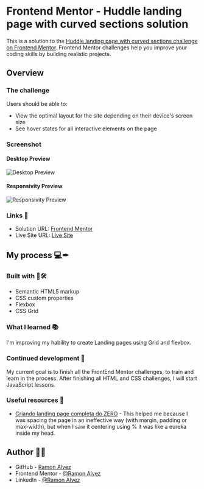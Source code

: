 # Frontend Mentor - Huddle landing page with curved sections solution

This is a solution to the [Huddle landing page with curved sections challenge on Frontend Mentor](https://www.frontendmentor.io/challenges/huddle-landing-page-with-curved-sections-5ca5ecd01e82137ec91a50f2). Frontend Mentor challenges help you improve your coding skills by building realistic projects. 

## Overview

### The challenge

Users should be able to:

- View the optimal layout for the site depending on their device's screen size
- See hover states for all interactive elements on the page

### Screenshot

#### Desktop Preview
![Desktop Preview](./assets/preview/Desktop%20and%20Hover%20effect%20preview.gif)

#### Responsivity Preview
![Responsivity Preview](./assets/preview/Responsivity.gif)

### Links 🔗

- Solution URL: [Frontend Mentor](https://www.frontendmentor.io/solutions/-html5-e-css-21-7-junior-huddle-landing-page-2-jXhbTvhrq7)
- Live Site URL: [Live Site](https://ramon-alvez.github.io/Frontend-Mentor-HTML-CSS-Junior-Huddle-landing-page-2/)

## My process 💻✒

### Built with 🧱🛠

- Semantic HTML5 markup
- CSS custom properties
- Flexbox
- CSS Grid

### What I learned 📚

I'm improving my hability to create Landing pages using Grid and flexbox.

### Continued development 🚀

My current goal is to finish all the FrontEnd Mentor challenges, to train and learn in the process. After finishing all HTML and CSS challenges, I will start JavaScript lessons.

### Useful resources 🎒

- [Criando landing page completa do ZERO](https://www.youtube.com/watch?v=Fzc_dnqD-V0) - This helped me because I was spacing the page in an ineffective way (with margin, padding or max-width), but when I saw it centering using % it was like a eureka inside my head.

## Author 🧙‍♂️

- GitHub - [Ramon Alvez](https://github.com/Ramon-Alvez)
- Frontend Mentor - [@Ramon Alvez](https://www.frontendmentor.io/profile/Ramon-Alvez)
- LinkedIn - [@Ramon Alvez](https://www.linkedin.com/in/ramon-alvez/)
